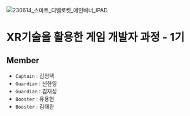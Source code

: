 ![230614_스마트_디벨로켓_메인배너_IPAD](https://github.com/kyungilAcademy/DevelRocket_XrGameDeveloper01/assets/138557798/af27946d-1024-424d-add4-978f281624a4)

# XR기술을 활용한 게임 개발자 과정 - 1기

## Member
- `Captain` : 김정택
- `Guardian` : 신한영
- `Guardian` : 김재성
- `Booster` : 유용현
- `Booster` : 김태완
